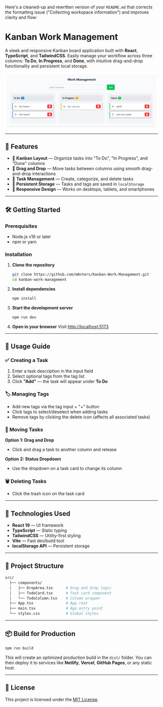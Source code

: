 Here's a cleaned-up and rewritten version of your `README.md` that corrects the formatting issue ("Collecting workspace information") and improves clarity and flow:

# Kanban Work Management

A sleek and responsive Kanban board application built with **React**, **TypeScript**, and **TailwindCSS**. Easily manage your workflow across three columns: **To Do**, **In Progress**, and **Done**, with intuitive drag-and-drop functionality and persistent local storage.

![Kanban Board Screenshot](preview.png)

---

## 🚀 Features

- 🧩 **Kanban Layout** — Organize tasks into "To Do", "In Progress", and "Done" columns
- 🎯 **Drag and Drop** — Move tasks between columns using smooth drag-and-drop interactions
- 📝 **Task Management** — Create, categorize, and delete tasks
- 💾 **Persistent Storage** — Tasks and tags are saved in `localStorage`
- 📱 **Responsive Design** — Works on desktops, tablets, and smartphones

---

## 🛠️ Getting Started

### Prerequisites

- Node.js v16 or later
- npm or yarn

### Installation

1. **Clone the repository**

   ```bash
   git clone https://github.com/m0nters/Kanban-Work-Management.git
   cd kanban-work-management
   ```

2. **Install dependencies**

   ```bash
   npm install
   ```

3. **Start the development server**

   ```bash
   npm run dev
   ```

4. **Open in your browser**
   Visit [http://localhost:5173](http://localhost:5173)

---

## 📖 Usage Guide

### ✅ Creating a Task

1. Enter a task description in the input field
2. Select optional tags from the tag list
3. Click **"Add"** — the task will appear under **To Do**

### 🏷️ Managing Tags

- Add new tags via the tag input + "+" button
- Click tags to select/deselect when adding tasks
- Remove tags by clicking the delete icon (affects all associated tasks)

### 🔄 Moving Tasks

**Option 1: Drag and Drop**

- Click and drag a task to another column and release

**Option 2: Status Dropdown**

- Use the dropdown on a task card to change its column

### 🗑️ Deleting Tasks

- Click the trash icon on the task card

---

## 🧰 Technologies Used

- **React 19** — UI framework
- **TypeScript** — Static typing
- **TailwindCSS** — Utility-first styling
- **Vite** — Fast dev/build tool
- **localStorage API** — Persistent storage

---

## 📁 Project Structure

```bash
src/
  ├── components/
  │   ├── DropArea.tsx      # Drag and drop logic
  │   ├── TodoCard.tsx      # Task card component
  │   └── TodoColumn.tsx    # Column wrapper
  ├── App.tsx               # App root
  ├── main.tsx              # App entry point
  └── styles.css            # Global styles
```

---

## 📦 Build for Production

```bash
npm run build
```

This will create an optimized production build in the `dist/` folder. You can then deploy it to services like **Netlify**, **Vercel**, **GitHub Pages**, or any static host.

---

## 📄 License

This project is licensed under the [MIT License](LICENSE).
